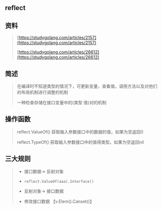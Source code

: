 ## reflect

## 资料

> [https://studygolang.com/articles/2157](https://studygolang.com/articles/2157)
>
> [https://studygolang.com/articles/26612](https://studygolang.com/articles/26612)

## 简述

> 在编译时不知道类型的情况下，可更新变量，查看值，调用方法以及对他们的布局机制进行调整的机制
>
> 一种检查存储在接口变量中的\(类型  值\)对的机制

## 操作函数

> reflect.ValueOf\(\) 获取输入参数接口中的数据的值，如果为空返回0
>
> reflect.TypeOf\(\) 获取输入参数接口中的值得类型。如果为空返回nil

## 三大规则

> * 接口数据-&gt; 反射对象  
> * ```
>   reflect.ValueOf(aaa).Interface()
>   ```
>
> * 反射对象-&gt; 接口数据
> * 修改接口数据 【v.Elem\(\).Canset\(\)】



